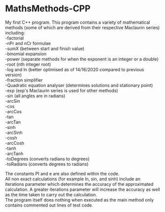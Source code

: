 # MathsMethods-CPP
My first C++ program. This program contains a variety of mathematical methods (some of which are derived from their respective Maclaurin series) including:  
-factorial  
-nPr and nCr formulae  
-sumX (between start and finish value)  
-binomial expansion  
-power (separate methods for when the exponent is an integer or a double)  
-root (nth integer root)  
-log and ln (better optimised as of 14/16/2020 compared to previous version)  
-fraction simplifier  
-Quadratic equation analyser (determines solutions and stationary point)  
-exp (exp's Maclaurin series is used for other methods)  
-sin (all angles are in radians)  
-arcSin  
-cos  
-arcCos  
-tan  
-arcTan  
-sinh  
-arcSinh  
-cosh  
-arcCosh  
-tanh  
-arcTanh  
-toDegrees (converts radians to degrees)  
-toRadians (converts degrees to radians)  
  
The constants PI and e are also defined within the code.  
All non exact calculations (for example ln, sin, and sinh) include an iterations parameter which determines the accuracy of the approximated calculation. A greater iterations parameter will increase the accuracy as well as the time taken to carry out the calculation.  
The program itself does nothing when executed as the main method only contains commented out lines of test code.
